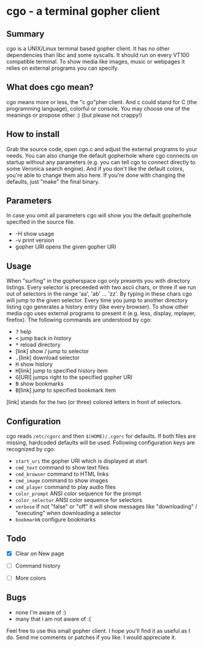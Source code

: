 cgo - a terminal gopher client
==============================

Summary
-------

cgo is a UNIX/Linux terminal based gopher client. It has no other
dependencies than libc and some syscalls. It should run on every
VT100 compatible terminal. To show media like images, music or
webpages it relies on external programs you can specify.


What does cgo mean?
-------------------

cgo means more or less, the "c go"pher client. And c could
stand for C (the programming language), colorful or console.
You may choose one of the meanings or propose other :)
(but please not crappy!)


How to install
--------------

Grab the source code, open cgo.c and adjust the external programs
to your needs. You can also change the default gopherhole where
cgo connects on startup without any parameters (e.g. you can
tell cgo to connect directly to some Veronica search engine).
And if you don't like the default colors, you're able to change
them also here.
If you're done with changing the defaults, just "make" the
final binary.


Parameters
----------

In case you omit all parameters cgo will show you the default
gopherhole specified in the source file.

 * -H               show usage
 * -v               print version
 * gopher URI       opens the given gopher URI


Usage
-----

 When "surfing" in the gopherspace cgo only presents you
 with directory listings. Every selector is preceeded with two
 ascii chars, or three if we run out of selectors in the
 range 'aa', 'ab' ... 'zz'. By typing in these chars cgo will
 jump to the given selector. Every time you jump to another
 directory listing cgo generates a history entry (like every
 browser). To show other media cgo uses external programs
 to present it (e.g. less, display, mplayer, firefox).
 The following commands are understood by cgo:

  * <kbd>?</kbd>           help
  * <kbd><</kbd>           jump back in history
  * <kbd>*</kbd>           reload directory
  * [link]      show / jump to selector
  * <kbd>.</kbd>[link]     download selector
  * <kbd>H</kbd>           show history
  * <kbd>H</kbd>[link]     jump to specified history item
  * <kbd>G</kbd>[URI]      jumps right to the specified gopher URI
  * <kbd>B</kbd>           show bookmarks
  * <kbd>B</kbd>[link]     jump to specified bookmark item

[link] stands for the two (or three) colored letters in front of selectors.

Configuration
-------------

 cgo reads `/etc/cgorc` and then `$(HOME)/.cgorc` for defaults. If both
 files are missing, hardcoded defaults will be used. Following configuration
 keys are recognized by cgo:

 * `start_uri`        the gopher URI which is displayed at start
 * `cmd_text`         command to show text files
 * `cmd_browser`      command to HTML links
 * `cmd_image`        command to show images
 * `cmd_player`       command to play audio files
 * `color_prompt`     ANSI color sequence for the prompt
 * `color_selector`   ANSI color sequence for selectors
 * `verbose`          If not "false" or "off" it will show messages like "downloading" / "executing" when downloading a selector
 * `bookmarkN`        configure bookmarks

Todo
----

 * [x] Clear on New page
 * [  ] Command history
 * [  ] More colors



Bugs
----

 * none I'm aware of :)
 * many that i am not aware of :( 


Feel free to use this small gopher client. I hope you'll
find it as useful as I do. Send me comments or patches if you
like. I would appreciate it.
